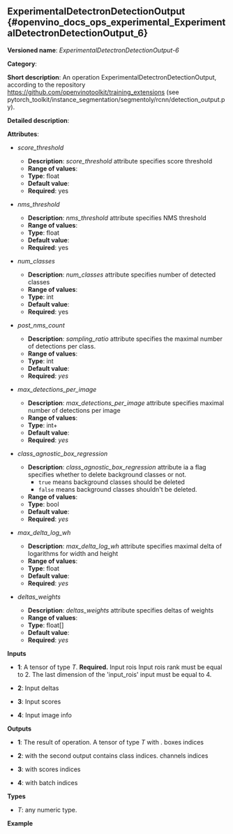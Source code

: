 ## ExperimentalDetectronDetectionOutput <a name="ExperimentalDetectronDetectionOutput"></a> {#openvino_docs_ops_experimental_ExperimentalDetectronDetectionOutput_6}

**Versioned name**: *ExperimentalDetectronDetectionOutput-6*

**Category**:  

**Short description**: An operation ExperimentalDetectronDetectionOutput, according to the repository https://github.com/openvinotoolkit/training_extensions (see pytorch_toolkit/instance_segmentation/segmentoly/rcnn/detection_output.py).

**Detailed description**: 

**Attributes**:

* *score_threshold*

    * **Description**: *score_threshold* attribute specifies score threshold
    * **Range of values**:
    * **Type**: float
    * **Default value**:
    * **Required**: yes

* *nms_threshold*

    * **Description**: *nms_threshold* attribute specifies NMS threshold
    * **Range of values**:
    * **Type**: float
    * **Default value**:
    * **Required**: yes

* *num_classes*

    * **Description**: *num_classes* attribute specifies number of detected classes
    * **Range of values**:
    * **Type**: int
    * **Default value**:
    * **Required**: yes

* *post_nms_count*

    * **Description**: *sampling_ratio* attribute specifies the maximal number of detections per class.
    * **Range of values**:
    * **Type**: int
    * **Default value**:
    * **Required**: *yes*

* *max_detections_per_image*

    * **Description**: *max_detections_per_image* attribute specifies maximal number of detections per image
    * **Range of values**:
    * **Type**: int+
    * **Default value**:
    * **Required**: *yes*

* *class_agnostic_box_regression*

    * **Description**: *class_agnostic_box_regression* attribute ia a flag specifies whether to delete background classes or not.
      * `true` means background classes should be deleted
      * `false` means background classes shouldn't be deleted.
    * **Range of values**:
    * **Type**: bool
    * **Default value**:
    * **Required**: *yes*

* *max_delta_log_wh*

    * **Description**: *max_delta_log_wh* attribute specifies maximal delta of logarithms for width and height
    * **Range of values**:
    * **Type**: float
    * **Default value**:
    * **Required**: *yes*

* *deltas_weights*

    * **Description**: *deltas_weights* attribute specifies deltas of weights
    * **Range of values**:
    * **Type**: float[]
    * **Default value**:
    * **Required**: *yes*

**Inputs**

* **1**: A tensor of type *T*. **Required.** Input rois Input rois rank must be equal to 2. The last dimension of the 'input_rois' input must be equal to 4.

* **2**: Input deltas

* **3**: Input scores

* **4**: Input image info

**Outputs**

* **1**: The result of operation. A tensor of type *T* with . boxes indices

* **2**:  with the second output contains class indices. channels indices

* **3**:  with scores indices

* **4**:  with batch indices

**Types**

* *T*: any numeric type.

**Example**

```xml

```
